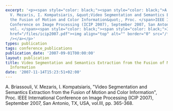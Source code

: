 ```yaml
---
excerpt: '<p><span style="color: black;"><span style="color: black;">A. Briassouli,
  V. Mezaris, I. Kompatsiaris, &quot;Video Segmentation and Semantics Extraction from
  the Fusion of Motion and Color Information&quot;, Proc. </span>IEEE International
  Conference on Image Processing (ICIP 2007), September 2007, San Antonio, TX, USA,
  vol. </span><span style="color: black;"><span style="color: black;">III, pp. 365-368.</span></span><a
  href="/files/icip2007.pdf"><img align="top" alt="" border="0" src="/files/pdf/pdf.png"
  /></a></p>'
types: publication
tags: conference_publications
publication_date: '2007-09-01T00:00:00'
layout: publication
title: Video Segmentation and Semantics Extraction from the Fusion of Motion and Color
  Information
date: '2007-11-14T15:23:51+02:00'
---
```

A. Briassouli, V. Mezaris, I. Kompatsiaris, &quot;Video Segmentation and Semantics Extraction from the Fusion of Motion and Color Information&quot;, Proc. IEEE International Conference on Image Processing (ICIP 2007), September 2007, San Antonio, TX, USA, vol.III, pp. 365-368.<a href="/files/icip2007.pdf"><img align="top" alt="" border="0" src="/files/pdf/pdf.png" /></a>
